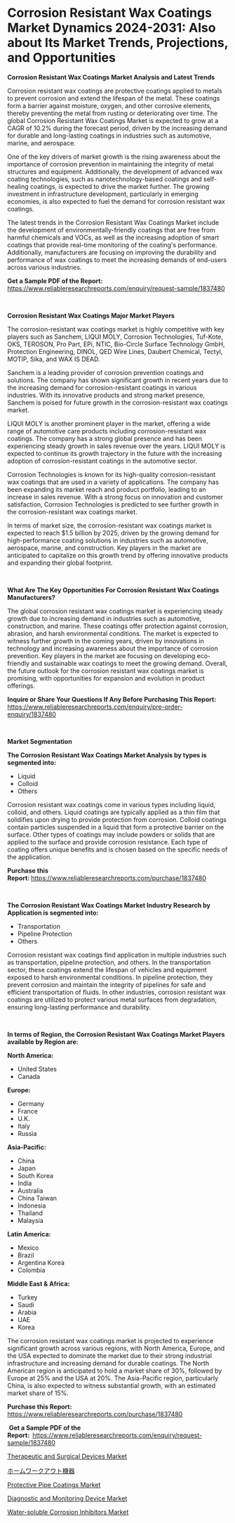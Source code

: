<p><h1>Corrosion Resistant Wax Coatings Market Dynamics 2024-2031: Also about Its Market Trends, Projections, and Opportunities</h1></p><p><strong>Corrosion Resistant Wax Coatings Market Analysis and Latest Trends</strong></p>
<p><p>Corrosion resistant wax coatings are protective coatings applied to metals to prevent corrosion and extend the lifespan of the metal. These coatings form a barrier against moisture, oxygen, and other corrosive elements, thereby preventing the metal from rusting or deteriorating over time. The global Corrosion Resistant Wax Coatings Market is expected to grow at a CAGR of 10.2% during the forecast period, driven by the increasing demand for durable and long-lasting coatings in industries such as automotive, marine, and aerospace.</p><p>One of the key drivers of market growth is the rising awareness about the importance of corrosion prevention in maintaining the integrity of metal structures and equipment. Additionally, the development of advanced wax coating technologies, such as nanotechnology-based coatings and self-healing coatings, is expected to drive the market further. The growing investment in infrastructure development, particularly in emerging economies, is also expected to fuel the demand for corrosion resistant wax coatings.</p><p>The latest trends in the Corrosion Resistant Wax Coatings Market include the development of environmentally-friendly coatings that are free from harmful chemicals and VOCs, as well as the increasing adoption of smart coatings that provide real-time monitoring of the coating's performance. Additionally, manufacturers are focusing on improving the durability and performance of wax coatings to meet the increasing demands of end-users across various industries.</p></p>
<p><strong>Get a Sample PDF of the Report:&nbsp;</strong> <a href="https://www.reliableresearchreports.com/enquiry/request-sample/1837480">https://www.reliableresearchreports.com/enquiry/request-sample/1837480</a></p>
<p>&nbsp;</p>
<p><strong>Corrosion Resistant Wax Coatings Major Market Players</strong></p>
<p><p>The corrosion-resistant wax coatings market is highly competitive with key players such as Sanchem, LIQUI MOLY, Corrosion Technologies, Tuf-Kote, OKS, TEROSON, Pro Part, EPi, NTIC, Bio-Circle Surface Technology GmbH, Protection Engineering, DINOL, QED Wire Lines, Daubert Chemical, Tectyl, MOTIP, Sika, and WAX IS DEAD. </p><p>Sanchem is a leading provider of corrosion prevention coatings and solutions. The company has shown significant growth in recent years due to the increasing demand for corrosion-resistant coatings in various industries. With its innovative products and strong market presence, Sanchem is poised for future growth in the corrosion-resistant wax coatings market.</p><p>LIQUI MOLY is another prominent player in the market, offering a wide range of automotive care products including corrosion-resistant wax coatings. The company has a strong global presence and has been experiencing steady growth in sales revenue over the years. LIQUI MOLY is expected to continue its growth trajectory in the future with the increasing adoption of corrosion-resistant coatings in the automotive sector.</p><p>Corrosion Technologies is known for its high-quality corrosion-resistant wax coatings that are used in a variety of applications. The company has been expanding its market reach and product portfolio, leading to an increase in sales revenue. With a strong focus on innovation and customer satisfaction, Corrosion Technologies is predicted to see further growth in the corrosion-resistant wax coatings market.</p><p>In terms of market size, the corrosion-resistant wax coatings market is expected to reach $1.5 billion by 2025, driven by the growing demand for high-performance coating solutions in industries such as automotive, aerospace, marine, and construction. Key players in the market are anticipated to capitalize on this growth trend by offering innovative products and expanding their global footprint.</p></p>
<p>&nbsp;</p>
<p><strong>What Are The Key Opportunities For Corrosion Resistant Wax Coatings Manufacturers?</strong></p>
<p><p>The global corrosion resistant wax coatings market is experiencing steady growth due to increasing demand in industries such as automotive, construction, and marine. These coatings offer protection against corrosion, abrasion, and harsh environmental conditions. The market is expected to witness further growth in the coming years, driven by innovations in technology and increasing awareness about the importance of corrosion prevention. Key players in the market are focusing on developing eco-friendly and sustainable wax coatings to meet the growing demand. Overall, the future outlook for the corrosion resistant wax coatings market is promising, with opportunities for expansion and evolution in product offerings.</p></p>
<p><strong>Inquire or Share Your Questions If Any Before Purchasing This Report:</strong> <a href="https://www.reliableresearchreports.com/enquiry/pre-order-enquiry/1837480">https://www.reliableresearchreports.com/enquiry/pre-order-enquiry/1837480</a></p>
<p>&nbsp;</p>
<p><strong>Market Segmentation</strong></p>
<p><strong>The Corrosion Resistant Wax Coatings Market Analysis by types is segmented into:</strong></p>
<p><ul><li>Liquid</li><li>Colloid</li><li>Others</li></ul></p>
<p><p>Corrosion resistant wax coatings come in various types including liquid, colloid, and others. Liquid coatings are typically applied as a thin film that solidifies upon drying to provide protection from corrosion. Colloid coatings contain particles suspended in a liquid that form a protective barrier on the surface. Other types of coatings may include powders or solids that are applied to the surface and provide corrosion resistance. Each type of coating offers unique benefits and is chosen based on the specific needs of the application.</p></p>
<p><strong>Purchase this Report:&nbsp;</strong><a href="https://www.reliableresearchreports.com/purchase/1837480">https://www.reliableresearchreports.com/purchase/1837480</a></p>
<p>&nbsp;</p>
<p><strong>The Corrosion Resistant Wax Coatings Market Industry Research by Application is segmented into:</strong></p>
<p><ul><li>Transportation</li><li>Pipeline Protection</li><li>Others</li></ul></p>
<p><p>Corrosion resistant wax coatings find application in multiple industries such as transportation, pipeline protection, and others. In the transportation sector, these coatings extend the lifespan of vehicles and equipment exposed to harsh environmental conditions. In pipeline protection, they prevent corrosion and maintain the integrity of pipelines for safe and efficient transportation of fluids. In other industries, corrosion resistant wax coatings are utilized to protect various metal surfaces from degradation, ensuring long-lasting performance and durability.</p></p>
<p>&nbsp;</p>
<p><strong>In terms of Region, the Corrosion Resistant Wax Coatings Market Players available by Region are:</strong></p>
<p>
    <p> <strong> North America: </strong>
        <ul>
            <li>United States</li>
            <li>Canada</li>
        </ul>
        </p> 
    <p> <strong> Europe: </strong>
        <ul>
            <li>Germany</li>
            <li>France</li>
            <li>U.K.</li>
            <li>Italy</li>
            <li>Russia</li>
        </ul>
        </p> 
    <p> <strong> Asia-Pacific: </strong>
        <ul>
            <li>China</li>
            <li>Japan</li>
            <li>South Korea</li>
            <li>India</li>
            <li>Australia</li>
            <li>China Taiwan</li>
            <li>Indonesia</li>
            <li>Thailand</li>
            <li>Malaysia</li>
        </ul>
        </p> 
    <p> <strong> Latin America: </strong>
        <ul>
            <li>Mexico</li>
            <li>Brazil</li>
            <li>Argentina Korea</li>
            <li>Colombia</li>
        </ul>
        </p> 
    <p> <strong> Middle East & Africa: </strong>
        <ul>
            <li>Turkey</li>
            <li>Saudi</li>
            <li>Arabia</li>
            <li>UAE</li>
            <li>Korea</li>
        </ul>
    </p>
    </p>
<p><p>The corrosion resistant wax coatings market is projected to experience significant growth across various regions, with North America, Europe, and the USA expected to dominate the market due to their strong industrial infrastructure and increasing demand for durable coatings. The North American region is anticipated to hold a market share of 30%, followed by Europe at 25% and the USA at 20%. The Asia-Pacific region, particularly China, is also expected to witness substantial growth, with an estimated market share of 15%.</p></p>
<p><strong>Purchase this Report: </strong><a href="https://www.reliableresearchreports.com/purchase/1837480">https://www.reliableresearchreports.com/purchase/1837480</a></p>
<p>&nbsp;<strong>Get a Sample PDF of the Report:&nbsp;&nbsp;</strong><a href="https://www.reliableresearchreports.com/enquiry/request-sample/1837480">https://www.reliableresearchreports.com/enquiry/request-sample/1837480</a></p>
<p><strong></strong></p>
<p><p><a href="https://issuu.com/reportprime-2/docs/therapeutic-and-surgical-devices-market-size-2030.">Therapeutic and Surgical Devices Market</a></p><p><a href="https://github.com/ihabdkwlxs948/Market-Research-Report-List-1/blob/main/25497371405.md">ホームワークアウト機器</a></p><p><a href="https://github.com/biheemgalvinlouises6hokrh3h/Market-Research-Report-List-1/blob/main/protective-pipe-coatings-market.md">Protective Pipe Coatings Market</a></p><p><a href="https://issuu.com/reportprime-2/docs/diagnostic-and-monitoring-device-market-size-2030.">Diagnostic and Monitoring Device Market</a></p><p><a href="https://github.com/guneycigdem35/Market-Research-Report-List-2/blob/main/water-soluble-corrosion-inhibitors-market.md">Water-soluble Corrosion Inhibitors Market</a></p></p>
